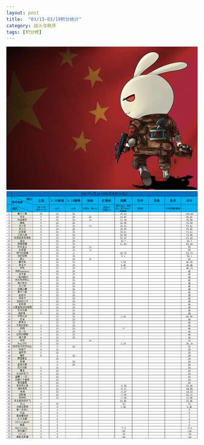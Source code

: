 ```yaml
---
layout: post
title:  "03/13-03/19积分统计"
category: 战火与秩序
tags: [积分榜]
---
```

![Logo](/media/files/2017/03/24/logo.jpg)
![Core19](/media/files/2017/03/24/core19.png)


